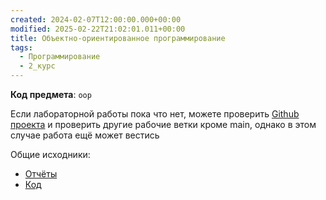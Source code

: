 ```yaml
---
created: 2024-02-07T12:00:00.000+00:00
modified: 2025-02-22T21:02:01.011+00:00
title: Объектно-ориентированное программирование
tags:
  - Программирование
  - 2_курс
---
```

**Код предмета**: `oop`

Если лабораторной работы пока что нет, можете проверить [Github проекта](https://github.com/IAmProgrammist/lab_materials) и проверить другие рабочие ветки кроме main, однако в этом случае работа ещё может вестись 

Общие исходники:
- [Отчёты](https://github.com/IAmProgrammist/lab_materials/tree/main/%D0%9E%D0%9E%D0%9F)
- [Код](https://github.com/IAmProgrammist/oop)